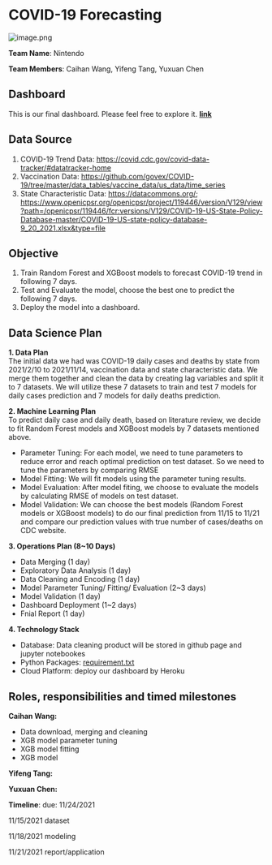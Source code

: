 # COVID-19 Forecasting

![image.png](https://i.loli.net/2021/11/16/i2OmKlFyEXrpIsW.png)

**Team Name**: Nintendo

**Team Members**: Caihan Wang, Yifeng Tang, Yuxuan Chen  

## Dashboard
This is our final dashboard. Please feel free to explore it. **[link](https://covid19-project-823.herokuapp.com/)**  

## Data Source  
1. COVID-19 Trend Data: https://covid.cdc.gov/covid-data-tracker/#datatracker-home
2. Vaccination Data: https://github.com/govex/COVID-19/tree/master/data_tables/vaccine_data/us_data/time_series
3. State Characteristic Data: https://datacommons.org/; https://www.openicpsr.org/openicpsr/project/119446/version/V129/view?path=/openicpsr/119446/fcr:versions/V129/COVID-19-US-State-Policy-Database-master/COVID-19-US-state-policy-database-9_20_2021.xlsx&type=file  

## Objective
1. Train Random Forest and XGBoost models to forecast COVID-19 trend in following 7 days.
2. Test and Evaluate the model, choose the best one to predict the following 7 days.  
3. Deploy the model into a dashboard.

## Data Science Plan
**1. Data Plan**  
The initial data we had was COVID-19 daily cases and deaths by state from 2021/2/10 to 2021/11/14, vaccination data and state characteristic data. We merge them together and clean the data by creating lag variables and split it to 7 datasets. We will utilize these 7 datasets to train and test 7 models for daily cases prediction and 7 models for daily deaths prediction.  

**2. Machine Learning Plan**  
To predict daily case and daily death, based on literature review, we decide to fit Random Forest models and XGBoost models by 7 datasets mentioned above.  
* Parameter Tuning: For each model, we need to tune parameters to reduce error and reach optimal prediction on test dataset. So we need to tune the parameters by comparing RMSE
* Model Fitting: We will fit models using the parameter tuning results.  
* Model Evaluation: After model fiting, we choose to evaluate the models by calculating RMSE of models on test dataset. 
* Model Validation: We can choose the best models (Random Forest models or XGBoost models) to do our final prediction from 11/15 to 11/21 and compare our prediction values with true number of cases/deaths on CDC website.  

**3. Operations Plan (8~10 Days)**  
* Data Merging (1 day)
* Exploratory Data Analysis (1 day)
* Data Cleaning and Encoding (1 day)
* Model Parameter Tuning/ Fitting/ Evaluation (2~3 days)
* Model Validation (1 day)
* Dashboard Deployment (1~2 days)
* Fnial Report (1 day)


**4. Technology Stack**  
* Database: Data cleaning product will be stored in github page and jupyter notebookes
* Python Packages: [requirement.txt](https://github.com/Caihanwang/BIOS823_Final/blob/main/requirement.txt)
* Cloud Platform: deploy our dashboard by Heroku



## Roles, responsibilities and timed milestones
**Caihan Wang:**  
* Data download, merging and cleaning
* XGB model parameter tuning
* XGB model fitting
* XGB model 

**Yifeng Tang:**  

**Yuxuan Chen:**  

**Timeline**: 
due: 11/24/2021

11/15/2021 dataset

11/18/2021 modeling

11/21/2021 report/application


